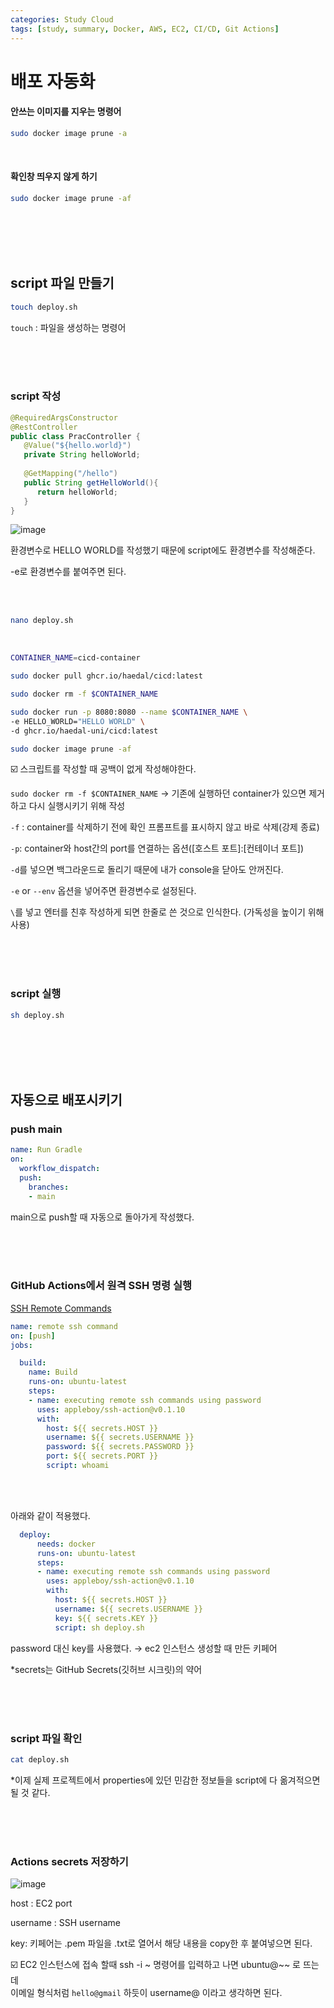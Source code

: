 ```yaml
---
categories: Study Cloud
tags: [study, summary, Docker, AWS, EC2, CI/CD, Git Actions]
---
```


#  배포 자동화

#### 안쓰는 이미지를 지우는 명령어
```bash
sudo docker image prune -a
```

<br>

#### 확인창 띄우지 않게 하기
```bash
sudo docker image prune -af
```
<br><br><br><br>

## script 파일 만들기
```bash
touch deploy.sh
```
`touch` : 파일을 생성하는 명령어

<br><br><br>

### script 작성
```java
@RequiredArgsConstructor
@RestController
public class PracController {
   @Value("${hello.world}")
   private String helloWorld;
  
   @GetMapping("/hello")
   public String getHelloWorld(){
      return helloWorld;
   }
}
```
![image](https://github.com/haedal-uni/haedal-uni.github.io/assets/74857364/bf961db0-3cb8-4666-8b15-c9e4acd486ac)

환경변수로 HELLO WORLD를 작성했기 때문에 script에도 환경변수를 작성해준다.

-e로 환경변수를 붙여주면 된다.

<br><br>

```bash
nano deploy.sh
```

<br>

```bash
CONTAINER_NAME=cicd-container

sudo docker pull ghcr.io/haedal/cicd:latest

sudo docker rm -f $CONTAINER_NAME

sudo docker run -p 8080:8080 --name $CONTAINER_NAME \
-e HELLO_WORLD="HELLO WORLD" \
-d ghcr.io/haedal-uni/cicd:latest

sudo docker image prune -af
```
☑️ 스크립트를 작성할 때 공백이 없게 작성해야한다.

`sudo docker rm -f $CONTAINER_NAME` → 기존에 실행하던 container가 있으면 제거하고 다시 실행시키기 위해 작성

`-f` : container를 삭제하기 전에 확인 프롬프트를 표시하지 않고 바로 삭제(강제 종료)

`-p`: container와 host간의 port를 연결하는 옵션([호스트 포트]:[컨테이너 포트])

`-d`를 넣으면 백그라운드로 돌리기 때문에 내가 console을 닫아도 안꺼진다.

`-e` or `--env` 옵션을 넣어주면 환경변수로 설정된다.  

`\`를 넣고 엔터를 친후 작성하게 되면 한줄로 쓴 것으로 인식한다. (가독성을 높이기 위해 사용)

<br><br><br>

### script 실행
```bash
sh deploy.sh
```

<br><br><br><br>

## 자동으로 배포시키기

### push main
```yml
name: Run Gradle
on: 
  workflow_dispatch:
  push:
    branches: 
    - main
```
main으로 push할 때 자동으로 돌아가게 작성했다.  

<br><br><br>

### GitHub Actions에서 원격 SSH 명령 실행
[SSH Remote Commands](https://github.com/marketplace/actions/ssh-remote-commands)    
```yml 
name: remote ssh command
on: [push]
jobs:

  build:
    name: Build
    runs-on: ubuntu-latest
    steps:
    - name: executing remote ssh commands using password
      uses: appleboy/ssh-action@v0.1.10
      with:
        host: ${{ secrets.HOST }}
        username: ${{ secrets.USERNAME }}
        password: ${{ secrets.PASSWORD }}
        port: ${{ secrets.PORT }}
        script: whoami
```

<br><br>

아래와 같이 적용했다.
```yml
  deploy:
      needs: docker
      runs-on: ubuntu-latest
      steps:
      - name: executing remote ssh commands using password
        uses: appleboy/ssh-action@v0.1.10
        with:
          host: ${{ secrets.HOST }}
          username: ${{ secrets.USERNAME }}
          key: ${{ secrets.KEY }}
          script: sh deploy.sh
```
password 대신 key를 사용했다. → ec2 인스턴스 생성할 때 만든 키페어

*secrets는 GitHub Secrets(깃허브 시크릿)의 약어

<br><br><br>

### script 파일 확인
```bash
cat deploy.sh
```

*이제 실제 프로젝트에서 properties에 있던 민감한 정보들을 script에 다 옮겨적으면 될 것 같다.

<br><br><br>

### Actions secrets 저장하기
![image](https://github.com/haedal-uni/haedal-uni.github.io/assets/74857364/b71ab18a-39a3-47a3-b021-af74f44433ca)

           
host : EC2 port        

username : SSH username            
    
key: 키페어는 .pem 파일을 .txt로 열어서 해당 내용을 copy한 후 붙여넣으면 된다.

☑️ EC2 인스턴스에 접속 할때 ssh -i ~ 명령어를 입력하고 나면 ubuntu@~~ 로 뜨는데           
이메일 형식처럼 `hello@gmail` 하듯이 username@ 이라고 생각하면 된다.        



